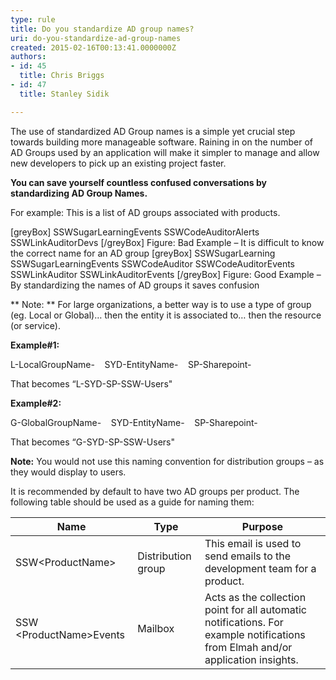 ```yaml
---
type: rule
title: Do you standardize AD group names?
uri: do-you-standardize-ad-group-names
created: 2015-02-16T00:13:41.0000000Z
authors:
- id: 45
  title: Chris Briggs
- id: 47
  title: Stanley Sidik

---
```


The use of standardized AD Group names is a simple yet crucial step towards building more manageable software. Raining in on the number of AD Groups used by an application will make it simpler to manage and allow new developers to pick up an existing project faster.
 
**You can save yourself countless confused conversations by standardizing AD Group Names.**

For example: This is a list of AD groups associated with products.

[greyBox]
 SSWSugarLearningEvents
 SSWCodeAuditorAlerts
 SSWLinkAuditorDevs 
[/greyBox]
 Figure: Bad Example – It is difficult to know the correct name for an AD group 
[greyBox]
  SSWSugarLearning
 SSWSugarLearningEvents
 SSWCodeAuditor
 SSWCodeAuditorEvents
 SSWLinkAuditor
 SSWLinkAuditorEvents 
[/greyBox]
 Figure: Good Example – By standardizing the names of AD groups it saves confusion

**
Note: ** For large organizations, a better way is   to use a type of group (eg. Local or Global)… then the entity it is associated to… then the resource (or service).

**E****xample****#1:**

L-LocalGroupName-
   SYD-EntityName-
   SP-Sharepoint-

That becomes “L-SYD-SP-SSW-Users"

**E****xample****#2:**

G-GlobalGroupName-
   SYD-EntityName-
   SP-Sharepoint-

That becomes “G-SYD-SP-SSW-Users"

**Note:** You would not use this naming convention for distribution groups – as they would display to users.

It is recommended by default to have two AD groups per product. The following table should be used as a guide for naming them:


| Name | Type | Purpose |
| --- | --- | --- |
| SSW&lt;ProductName&gt; | Distribution group | This email is used to send emails to the development team for a product. |
| SSW &lt;ProductName&gt;Events | Mailbox | Acts as the collection point for all automatic notifications. For example notifications from Elmah and/or application insights. <br> |
